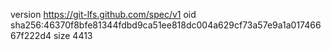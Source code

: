 version https://git-lfs.github.com/spec/v1
oid sha256:46370f8bfe81344fdbd9ca51ee818dc004a629cf73a57e9a1a01746667f222d4
size 4413
